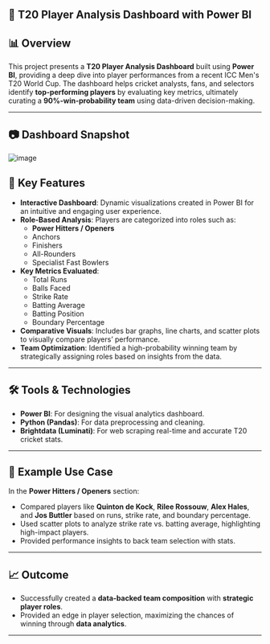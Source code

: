 
## 🏏 T20 Player Analysis Dashboard with Power BI

## 📊 Overview

This project presents a **T20 Player Analysis Dashboard** built using **Power BI**, providing a deep dive into player performances from a recent ICC Men's T20 World Cup. The dashboard helps cricket analysts, fans, and selectors identify **top-performing players** by evaluating key metrics, ultimately curating a **90%-win-probability team** using data-driven decision-making.

---
## 📷 Dashboard Snapshot
![image](https://github.com/user-attachments/assets/6b55fb18-44aa-4a18-a26f-d84547a089a6)


## 🚀 Key Features

- **Interactive Dashboard**: Dynamic visualizations created in Power BI for an intuitive and engaging user experience.
- **Role-Based Analysis**: Players are categorized into roles such as:
  - **Power Hitters / Openers**
  - Anchors
  - Finishers
  - All-Rounders
  - Specialist Fast Bowlers
- **Key Metrics Evaluated**:
  - Total Runs
  - Balls Faced
  - Strike Rate
  - Batting Average
  - Batting Position
  - Boundary Percentage
- **Comparative Visuals**: Includes bar graphs, line charts, and scatter plots to visually compare players’ performance.
- **Team Optimization**: Identified a high-probability winning team by strategically assigning roles based on insights from the data.

---

## 🛠️ Tools & Technologies

- **Power BI**: For designing the visual analytics dashboard.
- **Python (Pandas)**: For data preprocessing and cleaning.
- **Brightdata (Luminati)**: For web scraping real-time and accurate T20 cricket stats.

---

## 📌 Example Use Case

In the **Power Hitters / Openers** section:
- Compared players like **Quinton de Kock**, **Rilee Rossouw**, **Alex Hales**, and **Jos Buttler** based on runs, strike rate, and boundary percentage.
- Used scatter plots to analyze strike rate vs. batting average, highlighting high-impact players.
- Provided performance insights to back team selection with stats.

---

## 📈 Outcome

- Successfully created a **data-backed team composition** with **strategic player roles**.
- Provided an edge in player selection, maximizing the chances of winning through **data analytics**.

---


